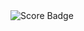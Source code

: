 <img src="https://img.shields.io/badge/score-125%20%2F%20100-2ea44f?style=for-the-badge" class="right-align" alt="Score Badge">
